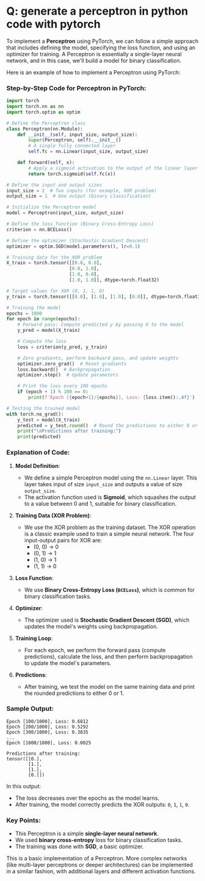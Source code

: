 # Q: generate a perceptron in python code with pytorch


To implement a **Perceptron** using PyTorch, we can follow a simple approach that includes defining the model, specifying the loss function, and using an optimizer for training. A Perceptron is essentially a single-layer neural network, and in this case, we'll build a model for binary classification.

Here is an example of how to implement a Perceptron using PyTorch:

### Step-by-Step Code for Perceptron in PyTorch:

```python
import torch
import torch.nn as nn
import torch.optim as optim

# Define the Perceptron class
class Perceptron(nn.Module):
    def __init__(self, input_size, output_size):
        super(Perceptron, self).__init__()
        # A single fully connected layer
        self.fc = nn.Linear(input_size, output_size)

    def forward(self, x):
        # Apply a sigmoid activation to the output of the linear layer
        return torch.sigmoid(self.fc(x))

# Define the input and output sizes
input_size = 2  # Two inputs (for example, XOR problem)
output_size = 1  # One output (binary classification)

# Initialize the Perceptron model
model = Perceptron(input_size, output_size)

# Define the loss function (Binary Cross-Entropy Loss)
criterion = nn.BCELoss()

# Define the optimizer (Stochastic Gradient Descent)
optimizer = optim.SGD(model.parameters(), lr=0.1)

# Training data for the XOR problem
X_train = torch.tensor([[0.0, 0.0],
                       [0.0, 1.0],
                       [1.0, 0.0],
                       [1.0, 1.0]], dtype=torch.float32)

# Target values for XOR (0, 1, 1, 0)
y_train = torch.tensor([[0.0], [1.0], [1.0], [0.0]], dtype=torch.float32)

# Training the model
epochs = 1000
for epoch in range(epochs):
    # Forward pass: Compute predicted y by passing X to the model
    y_pred = model(X_train)

    # Compute the loss
    loss = criterion(y_pred, y_train)

    # Zero gradients, perform backward pass, and update weights
    optimizer.zero_grad()  # Reset gradients
    loss.backward()  # Backpropagation
    optimizer.step()  # Update parameters

    # Print the loss every 100 epochs
    if (epoch + 1) % 100 == 0:
        print(f'Epoch [{epoch+1}/{epochs}], Loss: {loss.item():.4f}')

# Testing the trained model
with torch.no_grad():
    y_test = model(X_train)
    predicted = y_test.round()  # Round the predictions to either 0 or 1
    print("\nPredictions after training:")
    print(predicted)

```

### Explanation of Code:

1. **Model Definition**:
   - We define a simple Perceptron model using the `nn.Linear` layer. This layer takes input of size `input_size` and outputs a value of size `output_size`.
   - The activation function used is **Sigmoid**, which squashes the output to a value between 0 and 1, suitable for binary classification.

2. **Training Data (XOR Problem)**:
   - We use the XOR problem as the training dataset. The XOR operation is a classic example used to train a simple neural network. The four input-output pairs for XOR are:
     - (0, 0) -> 0
     - (0, 1) -> 1
     - (1, 0) -> 1
     - (1, 1) -> 0

3. **Loss Function**:
   - We use **Binary Cross-Entropy Loss (`BCELoss`)**, which is common for binary classification tasks.

4. **Optimizer**:
   - The optimizer used is **Stochastic Gradient Descent (SGD)**, which updates the model's weights using backpropagation.

5. **Training Loop**:
   - For each epoch, we perform the forward pass (compute predictions), calculate the loss, and then perform backpropagation to update the model's parameters.

6. **Predictions**:
   - After training, we test the model on the same training data and print the rounded predictions to either 0 or 1.

### Sample Output:

```
Epoch [100/1000], Loss: 0.6812
Epoch [200/1000], Loss: 0.5292
Epoch [300/1000], Loss: 0.3835
...
Epoch [1000/1000], Loss: 0.0025

Predictions after training:
tensor([[0.],
        [1.],
        [1.],
        [0.]])
```

In this output:
- The loss decreases over the epochs as the model learns.
- After training, the model correctly predicts the XOR outputs: `0`, `1`, `1`, `0`.

### Key Points:
- This Perceptron is a simple **single-layer neural network**.
- We used **binary cross-entropy** loss for binary classification tasks.
- The training was done with **SGD**, a basic optimizer.

This is a basic implementation of a Perceptron. More complex networks (like multi-layer perceptrons or deeper architectures) can be implemented in a similar fashion, with additional layers and different activation functions.
